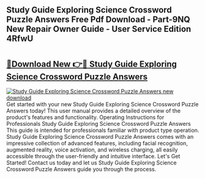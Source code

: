 ## Study Guide Exploring Science Crossword Puzzle Answers Free Pdf Download - Part-9NQ New Repair Owner Guide - User Service Edition 4RfwU

# <h2><a href="http://bc7636.oget.top/?id=Study+Guide+Exploring+Science+Crossword+Puzzle+Answers">🔗Download New 👉🔴 Study Guide Exploring Science Crossword Puzzle Answers</a></h2>

[![Study Guide Exploring Science Crossword Puzzle Answers new download](https://i.imgur.com/5g1atiW.png)](http://bc7636.oget.top/?id=Study+Guide+Exploring+Science+Crossword+Puzzle+Answers)
Get started with your new Study Guide Exploring Science Crossword Puzzle Answers today! This user manual provides a detailed overview of the product's features and functionality. Operating Instructions for Professionals Study Guide Exploring Science Crossword Puzzle Answers This guide is intended for professionals familiar with product type operation. Study Guide Exploring Science Crossword Puzzle Answers comes with an impressive collection of advanced features, including facial recognition, augmented reality, voice activation, and wireless charging, all easily accessible through the user-friendly and intuitive interface. Let's Get Started! Contact us today and let us Study Guide Exploring Science Crossword Puzzle Answers guide you through the process.
